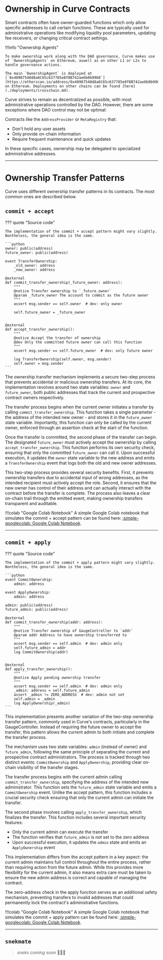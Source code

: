 <h1>Ownership in Curve Contracts</h1>

Smart contracts often have owner-guarded functions which only allow specific addresses to call certain functions. These are typically used for administrative operations like modifying liquidity pool parameters, updating fee receivers, or changing critical contract settings.

!!!info "Ownership Agents"

    To make ownership work along with the DAO governance, Curve makes use of `OwnershipAgents` on Ethereum, aswell as on other L1 or L2s to handle governance actions.

    The main `OwnershipAgent` is deployed at [`0x40907540d8a6C65c637785e8f8B742ae6b0b9968`](https://etherscan.io/address/0x40907540d8a6C65c637785e8f8B742ae6b0b9968) on Ethereum. Deployments on other chains can be found [here](./deployments/crosschain.md).

Curve strives to remain as decentralized as possible, with most administrative operations controlled by the DAO. However, there are some exceptions where DAO control may not be optimal:

Contracts like the `AddressProvider` or `MetaRegistry` that:

- Don't hold any user assets
- Only provide on-chain information
- Require frequent maintenance and quick updates

In these specific cases, ownership may be delegated to specialized administrative addresses.

---

# **Ownership Transfer Patterns**

Curve uses different ownership transfer patterns in its contracts. The most common ones are described below.

## `commit + accept`

??? quote "Source code"

    The implementation of the commit + accept pattern might vary slightly. Nontheless, the general idea is the same.

    ```python
    owner: public(address)
    future_owner: public(address)

    event TransferOwnership:
        _old_owner: address
        _new_owner: address

    @external
    def commit_transfer_ownership(_future_owner: address):
        """
        @notice Transfer ownership to `_future_owner`
        @param _future_owner The account to commit as the future owner
        """
        assert msg.sender == self.owner  # dev: only owner

        self.future_owner = _future_owner


    @external
    def accept_transfer_ownership():
        """
        @notice Accept the transfer of ownership
        @dev Only the committed future owner can call this function
        """
        assert msg.sender == self.future_owner  # dev: only future owner

        log TransferOwnership(self.owner, msg.sender)
        self.owner = msg.sender
    ```

The ownership transfer mechanism implements a secure two-step process that prevents accidental or malicious ownership transfers. At its core, the implementation revolves around two state variables: `owner` and `future_owner`, both public addresses that track the current and prospective contract owners respectively.

The transfer process begins when the current owner initiates a transfer by calling `commit_transfer_ownership`. This function takes a single parameter - the address of the intended new owner - and stores it in the `future_owner` state variable. Importantly, this function can only be called by the current owner, enforced through an assertion check at the start of the function.

Once the transfer is committed, the second phase of the transfer can begin. The designated `future_owner` must actively accept the ownership by calling `accept_transfer_ownership`. This function performs its own security check, ensuring that only the committed `future_owner` can call it. Upon successful execution, it updates the `owner` state variable to the new address and emits a `TransferOwnership` event that logs both the old and new owner addresses.

This two-step process provides several security benefits. First, it prevents ownership transfers due to accidental input of wrong addresses, as the intended recipient must actively accept the role. Second, it ensures that the new owner has control of their address and can actually interact with the contract before the transfer is complete. The process also leaves a clear on-chain trail through the emitted event, making ownership transfers transparent and auditable.

!!!colab "Google Colab Notebook"
    A simple Google Colab notebook that simulates the commit + accept pattern can be found here: [:simple-googlecolab: Google Colab Notebook](https://colab.research.google.com/drive/10cEFQbHxuXFyzi7CnmL3tdsXaQ4GxaeJ?usp=sharing).

---

## `commit + apply`

??? quote "Source code"

    The implementation of the commit + apply pattern might vary slightly. Nontheless, the general idea is the same.

    ```python
    event CommitOwnership:
        admin: address

    event ApplyOwnership:
        admin: address

    admin: public(address)
    future_admin: public(address)

    @external
    def commit_transfer_ownership(addr: address):
        """
        @notice Transfer ownership of GaugeController to `addr`
        @param addr Address to have ownership transferred to
        """
        assert msg.sender == self.admin  # dev: admin only
        self.future_admin = addr
        log CommitOwnership(addr)


    @external
    def apply_transfer_ownership():
        """
        @notice Apply pending ownership transfer
        """
        assert msg.sender == self.admin  # dev: admin only
        _admin: address = self.future_admin
        assert _admin != ZERO_ADDRESS  # dev: admin not set
        self.admin = _admin
        log ApplyOwnership(_admin)
    ```

This implementation presents another variation of the two-step ownership transfer pattern, commonly used in Curve's contracts, particularly in the GaugeController. Instead of requiring the future owner to accept the transfer, this pattern allows the current admin to both initiate and complete the transfer process.

The mechanism uses two state variables: `admin` (instead of owner) and `future_admin`, following the same principle of separating the current and prospective contract administrators. The process is tracked through two distinct events: `CommitOwnership` and `ApplyOwnership`, providing clear on-chain visibility of the transfer stages.

The transfer process begins with the current admin calling `commit_transfer_ownership`, specifying the address of the intended new administrator. This function sets the `future_admin` state variable and emits a `CommitOwnership` event. Unlike the accept pattern, this function includes a crucial security check ensuring that only the current admin can initiate the transfer.

The second phase involves calling `apply_transfer_ownership`, which finalizes the transfer. This function includes several important security features:
- Only the current admin can execute the transfer
- The function verifies that `future_admin` is not set to the zero address
- Upon successful execution, it updates the `admin` state and emits an `ApplyOwnership` event

This implementation differs from the accept pattern in a key aspect: the current admin maintains full control throughout the entire process, rather than requiring action from the future admin. While this provides more flexibility for the current admin, it also means extra care must be taken to ensure the new admin address is correct and capable of managing the contract.

The zero-address check in the apply function serves as an additional safety mechanism, preventing transfers to invalid addresses that could permanently lock the contract's administrative functions.

!!!colab "Google Colab Notebook"
    A simple Google Colab notebook that simulates the commit + apply pattern can be found here: [:simple-googlecolab: Google Colab Notebook](https://colab.research.google.com/drive/1KV25arJ-P4UrscHOx8wjdCaD9H4a9tHx?usp=sharing).

---

## `snekmate`

> *sneks coming soon* 🐍🐍🐍
